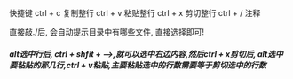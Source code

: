 快捷键
ctrl + c  复制整行
ctrl + v  粘贴整行
ctrl + x  剪切整行
ctrl + /  注释

直接敲./后, 会自动提示目录中有哪些文件,	直接选择即可!



##### alt选中行后, ctrl + shfit + -->,就可以选中右边内容,然后ctrl + x剪切后, alt选中要粘贴的那几行,ctrl + v粘贴,主要粘贴选中的行数需要等于剪切选中的行数



